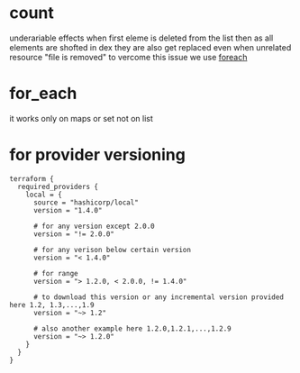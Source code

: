 # count

underariable effects when first eleme is deleted from the list then as all elements are shofted in dex they are also get replaced even when unrelated resource "file is removed"
to vercome this issue we use [foreach](#for_each)
# for_each

it works only on maps or set not on list

# for provider versioning
```hcl
terraform {
  required_providers {
    local = {
      source = "hashicorp/local"
      version = "1.4.0"

      # for any version except 2.0.0
      version = "!= 2.0.0"
      
      # for any verison below certain version
      version = "< 1.4.0"

      # for range
      version = "> 1.2.0, < 2.0.0, != 1.4.0"

      # to download this version or any incremental version provided here 1.2, 1.3,...,1.9
      version = "~> 1.2"

      # also another example here 1.2.0,1.2.1,...,1.2.9
      version = "~> 1.2.0"
    }
  }
}
```
